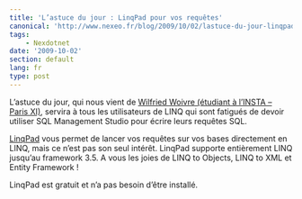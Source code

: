 ```yaml
---
title: 'L’astuce du jour : LinqPad pour vos requêtes'
canonical: 'http://www.nexeo.fr/blog/2009/10/02/lastuce-du-jour-linqpad-pour-vos-requetes/'
tags:
    - Nexdotnet
date: '2009-10-02'
section: default
lang: fr
type: post
---
```


L’astuce du jour, qui nous vient de [Wilfried Woivre (étudiant à l’INSTA – Paris XI)](http://wilfriedwoivre.wordpress.com/2009/09/18/linqpad-lditeur-linq-par-excellence/), servira à tous les utilisateurs de LINQ qui sont fatigués de devoir utiliser SQL Management Studio pour écrire leurs requêtes SQL.

[LinqPad](http://linqpad.net/) vous permet de lancer vos requêtes sur vos bases directement en LINQ, mais ce n’est pas son seul intérêt. LinqPad supporte entièrement LINQ jusqu’au framework 3.5. A vous les joies de LINQ to Objects, LINQ to XML et Entity Framework !

LinqPad est gratuit et n’a pas besoin d’être installé.

